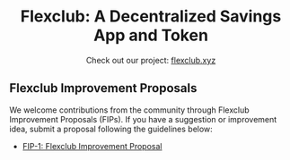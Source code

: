 <!-- Header -->
<h1 align="center">Flexclub: A Decentralized Savings App and Token</h1>

<!-- Description -->
<p align="center">Check out our project: <a href="https://fleclub.xyz">flexclub.xyz</a></p>

<!-- Subheader -->
<h2>Flexclub Improvement Proposals</h2>
<p>We welcome contributions from the community through Flexclub Improvement Proposals (FIPs). If you have a suggestion or improvement idea, submit a proposal following the guidelines below:</p>

<!-- PIP List -->
<ul>
  <li><a href="https://github.com/flexclubxyz/community/discussions">FIP-1: Flexclub Improvement Proposal</a></li>

  <!-- Add more FIPs here -->
</ul>
